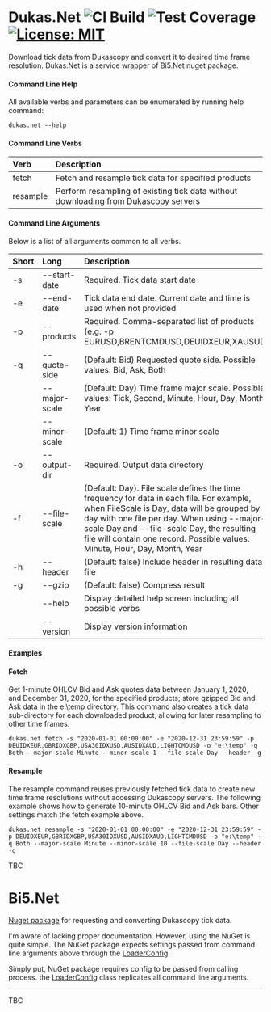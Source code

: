 # Dukas.Net  ![CI Build](https://github.com/tomas-rampas/Dukas.Net/actions/workflows/ci-code.yml/badge.svg) ![Test Coverage](https://img.shields.io/endpoint?url=https://gist.githubusercontent.com/tomas-rampas/240a53fad3b4d85a4f79ab772e84cb6a/raw/code-coverage.json) [![License: MIT](https://img.shields.io/badge/License-MIT-yellow.svg)](https://opensource.org/licenses/MIT)
Download tick data from Dukascopy and convert it to desired time frame resolution. Dukas.Net is a service wrapper of Bi5.Net nuget package.

#### Command Line Help

All available verbs and parameters can be enumerated by running help command: 

```
dukas.net --help
```

#### Command Line Verbs
|Verb | Description |
|:---|:---|
|fetch|Fetch and resample tick data for specified products|
|resample|Perform resampling of existing tick data without downloading from Dukascopy servers|

#### Command Line Arguments
Below is a list of all arguments common to all verbs. 

|Short | Long | Description                                                                                                                                                                                                                                                                                                                                                                  |
|:---|:---|:-----------------------------------------------------------------------------------------------------------------------------------------------------------------------------------------------------------------------------------------------------------------------------------------------------------------------------------------------------------------------------|
|-s|--start-date| Required. Tick data start date                                                                                                                                                                                                                                                                                                                                               |
|-e|--end-date| Tick data end date. Current date and time is used when not provided                                                                                                                                                                                                                                                                                                     |
|-p|--products| Required. Comma-separated list of products (e.g. -p EURUSD,BRENTCMDUSD,DEUIDXEUR,XAUSUD)                                                                                                                                                                                                                                                                |
|-q|--quote-side| (Default: Bid) Requested quote side. Possible values: Bid, Ask, Both                                                                                                                                                                                                                                                                                                         |
| |--major-scale| (Default: Day) Time frame major scale. Possible values: Tick, Second, Minute, Hour, Day, Month, Year                                                                                                                                                                                                                                                                        |
| |--minor-scale| (Default: 1) Time frame minor scale                                                                                                                                                                                                                                                                                                                                          |
|-o|--output-dir| Required. Output data directory                                                                                                                                                                                                                                                                                                                                              |
|-f|--file-scale| (Default: Day). File scale defines the time frequency for data in each file. For example, when FileScale is Day, data will be grouped by day with one file per day. When using --major-scale Day and --file-scale Day, the resulting file will contain one record. Possible values: Minute, Hour, Day, Month, Year |
|-h|--header| (Default: false) Include header in resulting data file                                                                                                                                                                                                                                                                                                                       |
|-g|--gzip| (Default: false) Compress result                                                                                                                                                                                                                                                                                                                                             |
| |--help| Display detailed help screen including all possible verbs                                                                                                                                                                                                                                                                                                                   |
| |--version| Display version information                                                                                                                                                                                                                                                                                                                                                 |

#### Examples

#### Fetch
Get 1-minute OHLCV Bid and Ask quotes data between January 1, 2020, and December 31, 2020, for the specified products; store gzipped Bid and Ask data in the e:\temp directory. 
This command also creates a tick data sub-directory for each downloaded product, allowing for later resampling to other time frames.
```
dukas.net fetch -s "2020-01-01 00:00:00" -e "2020-12-31 23:59:59" -p DEUIDXEUR,GBRIDXGBP,USA30IDXUSD,AUSIDXAUD,LIGHTCMDUSD -o "e:\temp" -q Both --major-scale Minute --minor-scale 1 --file-scale Day --header -g
```
#### Resample
The resample command reuses previously fetched tick data to create new time frame resolutions without accessing Dukascopy servers. The following example shows how to generate 10-minute OHLCV Bid and Ask bars. Other settings match the fetch example above.
```
dukas.net resample -s "2020-01-01 00:00:00" -e "2020-12-31 23:59:59" -p DEUIDXEUR,GBRIDXGBP,USA30IDXUSD,AUSIDXAUD,LIGHTCMDUSD -o "e:\temp" -q Both --major-scale Minute --minor-scale 10 --file-scale Day --header -g
```

TBC

# Bi5.Net
[Nuget package](https://www.nuget.org/packages/Bi5.Net/) for requesting and converting Dukascopy tick data. 

I'm aware of lacking proper documentation. However, using the NuGet is quite simple. The NuGet package expects settings passed from command line arguments above through the [LoaderConfig](https://github.com/tomas-rampas/Dukas.Net/blob/main/Bi5.Net/Models/LoaderConfig.cs).

Simply put, NuGet package requires config to be passed from calling process. the [LoaderConfig](https://github.com/tomas-rampas/Dukas.Net/blob/main/Bi5.Net/Models/LoaderConfig.cs) class replicates all command line arguments.

-----------------------------
TBC
